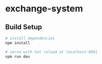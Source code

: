 # exchange-system

## Build Setup

``` bash
# install dependencies
npm install

# serve with hot reload at localhost:8081
npm run dev
```
